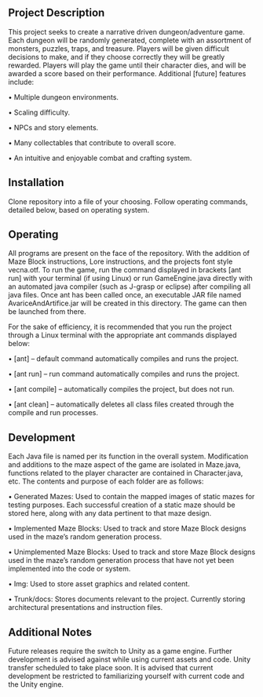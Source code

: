 Project Description
----------------------------------------------------------------------------------------------------------------------------------------
This project seeks to create a narrative driven dungeon/adventure game.  Each dungeon will be randomly generated, complete with an assortment of monsters, puzzles, traps, and treasure.  Players will be given difficult decisions to make, and if they choose correctly they will be greatly rewarded.  Players will play the game until their character dies, and will be awarded a score based on their performance.  Additional [future] features include:

•	Multiple dungeon environments.

•	Scaling difficulty.

•	NPCs and story elements.

•	Many collectables that contribute to overall score.

•	An intuitive and enjoyable combat and crafting system.

Installation
----------------------------------------------------------------------------------------------------------------------------------------
Clone repository into a file of your choosing.  Follow operating commands, detailed below, based on operating system.

Operating
----------------------------------------------------------------------------------------------------------------------------------------
All programs are present on the face of the repository. With the addition of Maze Block instructions, Lore instructions, and the projects font style vecna.otf.  To run the game, run the command displayed in brackets [ant run] with your terminal (if using Linux) or run GameEngine.java directly with an automated java compiler (such as J-grasp or eclipse) after compiling all java files. Once ant has been called once, an executable JAR file named AvariceAndArtifice.jar will be created in this directory. The game can then be launched from there.

For the sake of efficiency, it is recommended that you run the project through a Linux terminal with the appropriate ant commands displayed below:

•	[ant] – default command automatically compiles and runs the project.

•	[ant run] – run command automatically compiles and runs the project.

•	[ant compile] – automatically compiles the project, but does not run.

•	[ant clean] – automatically deletes all class files created through the compile and run processes.

Development
----------------------------------------------------------------------------------------------------------------------------------------
Each Java file is named per its function in the overall system.  Modification and additions to the maze aspect of the game are isolated in Maze.java, functions related to the player character are contained in Character.java, etc. 
The contents and purpose of each folder are as follows:

•	Generated Mazes: Used to contain the mapped images of static mazes for testing purposes.  Each successful creation of a static maze should be stored here, along with any data pertinent to that maze design.

•	Implemented Maze Blocks: Used to track and store Maze Block designs used in the maze’s random generation process.  

•	Unimplemented Maze Blocks: Used to track and store Maze Block designs used in the maze’s random generation process that have not yet been implemented into the code or system.  

•	Img: Used to store asset graphics and related content.

•	Trunk/docs: Stores documents relevant to the project.  Currently storing architectural presentations and instruction files.

Additional Notes
----------------------------------------------------------------------------------------------------------------------------------------
Future releases require the switch to Unity as a game engine.  Further development is advised against while using current assets and code.  Unity transfer scheduled to take place soon.  It is advised that current development be restricted to familiarizing yourself with current code and the Unity engine.
